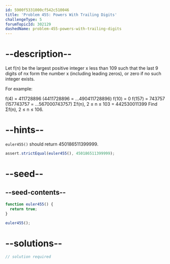 ```yaml
---
id: 5900f5331000cf542c510046
title: 'Problem 455: Powers With Trailing Digits'
challengeType: 5
forumTopicId: 302129
dashedName: problem-455-powers-with-trailing-digits
---
```


# --description--

Let f(n) be the largest positive integer x less than 109 such that the last 9 digits of nx form the number x (including leading zeros), or zero if no such integer exists.

For example:

f(4) = 411728896 (4411728896 = ...490411728896) f(10) = 0 f(157) = 743757 (157743757 = ...567000743757) Σf(n), 2 ≤ n ≤ 103 = 442530011399 Find Σf(n), 2 ≤ n ≤ 106.

# --hints--

`euler455()` should return 450186511399999.

```js
assert.strictEqual(euler455(), 450186511399999);
```

# --seed--

## --seed-contents--

```js
function euler455() {
  return true;
}

euler455();
```

# --solutions--

```js
// solution required
```
